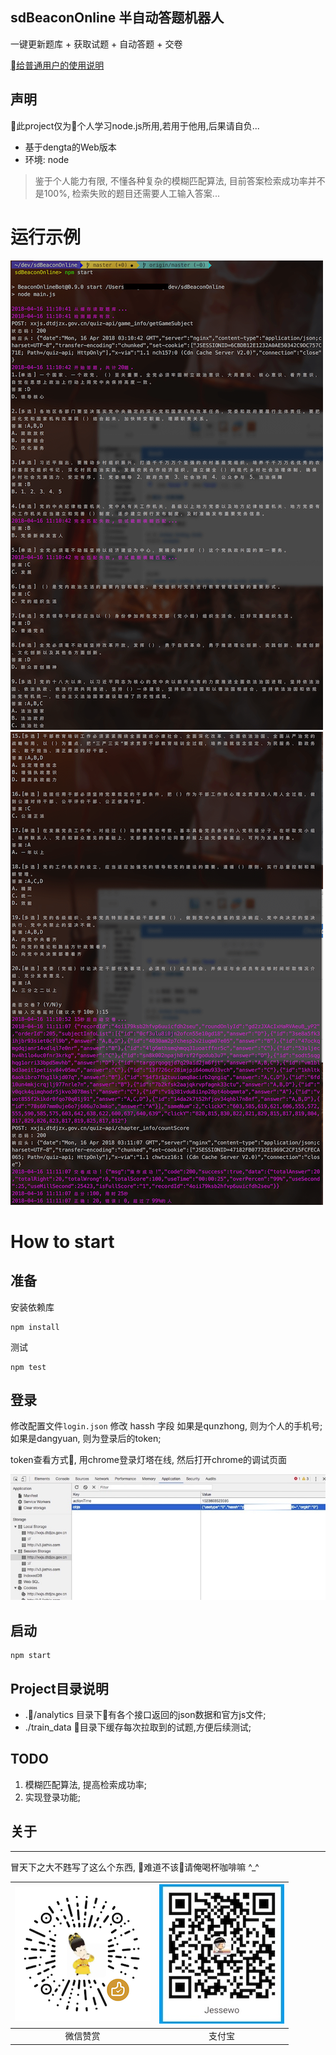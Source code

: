 ## sdBeaconOnline 半自动答题机器人
一键更新题库 + 获取试题 + 自动答题 + 交卷

[给普通用户的使用说明](https://www.jianshu.com/p/2f32b76b9bf4)

## 声明
此project仅为个人学习node.js所用,若用于他用,后果请自负...

- 基于dengta的Web版本
- 环境: node

> 鉴于个人能力有限, 不懂各种复杂的模糊匹配算法, 目前答案检索成功率并不是100%, 检索失败的题目还需要人工输入答案...

# 运行示例
![运行示例1](./images/sample1.png)![运行示例2](./images/sample2.png)

# How to start
## 准备
安装依赖库
```
npm install
```
测试
```
npm test
```

## 登录
修改配置文件`login.json` 
修改 hassh 字段
如果是qunzhong, 则为个人的手机号;
如果是dangyuan, 则为登录后的token;

token查看方式, 用chrome登录灯塔在线, 然后打开chrome的调试页面

![查看方式](./images/chrome_token.jpg)

## 启动
```
npm start
```

## Project目录说明
* ./analytics 目录下有各个接口返回的json数据和官方js文件;
* ./train_data 目录下缓存每次拉取到的试题,方便后续测试;


## TODO 
1. 模糊匹配算法, 提高检索成功率;
2. 实现登录功能;


## 关于
---

冒天下之大不韪写了这么个东西, 难道不该请俺喝杯咖啡嘛 ^_^

| ![微信](./images/wxpay_me.png) | ![支付宝](./images/alipay_me.jpeg) |
| :-:   | :-: |
| 微信赞赏 | 支付宝 |
